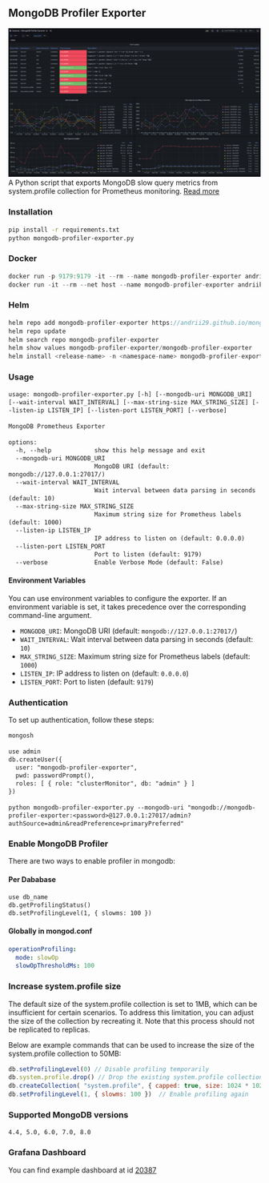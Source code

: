 ## MongoDB Profiler Exporter
![Grafana Dashboard 20383](images/image1.png)
A Python script that exports MongoDB slow query metrics from system.profile collection for Prometheus monitoring. [Read more](https://medium.com/@andriikrymus/mongodb-profiler-exporter-3abb84b877f1)

### Installation
```bash
pip install -r requirements.txt
python mongodb-profiler-exporter.py
```

### Docker
```js
docker run -p 9179:9179 -it --rm --name mongodb-profiler-exporter andriik/mongodb-profiler-exporter
docker run -it --rm --net host --name mongodb-profiler-exporter andriik/mongodb-profiler-exporter // host network
```

### Helm
```js
helm repo add mongodb-profiler-exporter https://andrii29.github.io/mongodb-profiler-exporter
helm repo update
helm search repo mongodb-profiler-exporter
helm show values mongodb-profiler-exporter/mongodb-profiler-exporter
helm install <release-name> -n <namespace-name> mongodb-profiler-exporter/mongodb-profiler-exporter
```

### Usage
```
usage: mongodb-profiler-exporter.py [-h] [--mongodb-uri MONGODB_URI] [--wait-interval WAIT_INTERVAL] [--max-string-size MAX_STRING_SIZE] [--listen-ip LISTEN_IP] [--listen-port LISTEN_PORT] [--verbose]

MongoDB Prometheus Exporter

options:
  -h, --help            show this help message and exit
  --mongodb-uri MONGODB_URI
                        MongoDB URI (default: mongodb://127.0.0.1:27017/)
  --wait-interval WAIT_INTERVAL
                        Wait interval between data parsing in seconds (default: 10)
  --max-string-size MAX_STRING_SIZE
                        Maximum string size for Prometheus labels (default: 1000)
  --listen-ip LISTEN_IP
                        IP address to listen on (default: 0.0.0.0)
  --listen-port LISTEN_PORT
                        Port to listen (default: 9179)
  --verbose             Enable Verbose Mode (default: False)

```

#### Environment Variables

You can use environment variables to configure the exporter. If an environment variable is set, it takes precedence over the corresponding command-line argument.

- `MONGODB_URI`: MongoDB URI (default: `mongodb://127.0.0.1:27017/`)
- `WAIT_INTERVAL`: Wait interval between data parsing in seconds (default: `10`)
- `MAX_STRING_SIZE`: Maximum string size for Prometheus labels (default: `1000`)
- `LISTEN_IP`: IP address to listen on (default: `0.0.0.0`)
- `LISTEN_PORT`: Port to listen (default: `9179`)

### Authentication
To set up authentication, follow these steps:
```
mongosh

use admin
db.createUser({
  user: "mongodb-profiler-exporter",
  pwd: passwordPrompt(),
  roles: [ { role: "clusterMonitor", db: "admin" } ]
})

python mongodb-profiler-exporter.py --mongodb-uri "mongodb://mongodb-profiler-exporter:<password>@127.0.0.1:27017/admin?authSource=admin&readPreference=primaryPreferred"
```

### Enable MongoDB Profiler
There are two ways to enable profiler in mongodb:
#### Per Dababase
```
use db_name
db.getProfilingStatus()
db.setProfilingLevel(1, { slowms: 100 })
```

#### Globally in mongod.conf
```yaml
operationProfiling:
  mode: slowOp
  slowOpThresholdMs: 100
```

### Increase system.profile size
The default size of the system.profile collection is set to 1MB, which can be insufficient for certain scenarios. To address this limitation, you can adjust the size of the collection by recreating it. Note that this process should not be replicated to replicas.

Below are example commands that can be used to increase the size of the system.profile collection to 50MB:
```js
db.setProfilingLevel(0) // Disable profiling temporarily
db.system.profile.drop() // Drop the existing system.profile collection
db.createCollection( "system.profile", { capped: true, size: 1024 * 1024 * 50 } )
db.setProfilingLevel(1, { slowms: 100 })  // Enable profiling again
```

### Supported MongoDB versions
```
4.4, 5.0, 6.0, 7.0, 8.0
```

### Grafana Dashboard
You can find example dashboard at id [20387](https://grafana.com/grafana/dashboards/20387)
